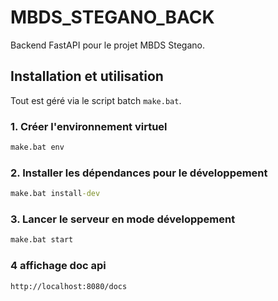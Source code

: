 # MBDS_STEGANO_BACK

Backend FastAPI pour le projet MBDS Stegano.


## Installation et utilisation

Tout est géré via le script batch `make.bat`.

### 1. Créer l'environnement virtuel

```cmd
make.bat env
```

### 2. Installer les dépendances pour le développement

```cmd
make.bat install-dev
```

### 3. Lancer le serveur en mode développement

```cmd
make.bat start
```



### 4 affichage doc api

```cmd
http://localhost:8080/docs
```